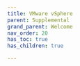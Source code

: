 ```yaml
---
title: VMware vSphere
parent: Supplemental
grand_parent: Welcome
nav_order: 20
has_toc: true
has_children: true

---
```

